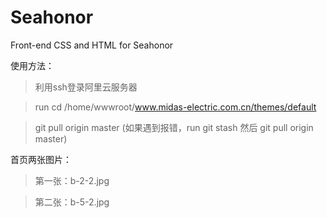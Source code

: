 # Seahonor
Front-end CSS and HTML for Seahonor

使用方法：
> 利用ssh登录阿里云服务器

> run cd /home/wwwroot/www.midas-electric.com.cn/themes/default

> git pull origin master (如果遇到报错，run git stash 然后 git pull origin master)

首页两张图片：
> 第一张：b-2-2.jpg

> 第二张：b-5-2.jpg
